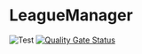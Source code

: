 # LeagueManager

![Test](https://github.com/ngruson/LeagueManager/workflows/.NET%20Core/badge.svg) 
[![Quality Gate Status](https://sonarcloud.io/api/project_badges/measure?project=LeagueManager&metric=alert_status)](https://sonarcloud.io/dashboard?id=LeagueManager)
